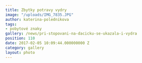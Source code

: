 ```yaml
---
title: Zbytky potravy vydry
image: "/uploads/IMG_7835.JPG"
author: katerina-polednikova
tags:
- pobytové znaky
gallery: /news/pri-stopovani-na-dacicku-se-ukazala-i-vydra
position: 110
date: 2017-02-05 10:09:44.000000000 Z
category: gallery
layout: photo
---
```

